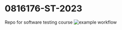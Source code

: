 # 0816176-ST-2023
Repo for software testing course
![example workflow](https://github.com/david-chenyu/0816176-ST-2023/actions/workflows/github-actions-demo.yml/badge.svg)
